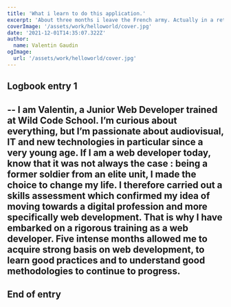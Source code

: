 ```yaml
---
title: 'What i learn to do this application.'
excerpt: 'About three months i leave the French army. Actually in a retraining from the army to web development. This is about how i launch this website'
coverImage: '/assets/work/helloworld/cover.jpg'
date: '2021-12-01T14:35:07.322Z'
author:
  name: Valentin Gaudin
ogImage:
  url: '/assets/work/helloworld/cover.jpg'
---
```

## Logbook entry 1
--
I am Valentin, a Junior Web Developer trained at Wild Code School. I’m curious about everything, but I’m passionate about audiovisual, IT and new technologies in particular since a very young age. If I am a web developer today, know that it was not always the case : being a former soldier from an elite unit, I made the choice to change my life. I therefore carried out a skills assessment which confirmed my idea of moving towards a digital profession and more specifically web development. That is why I have embarked on a rigorous training as a web developer. Five intense months allowed me to acquire strong basis on web development, to learn good practices and to understand good methodologies to continue to progress.
--
## End of entry